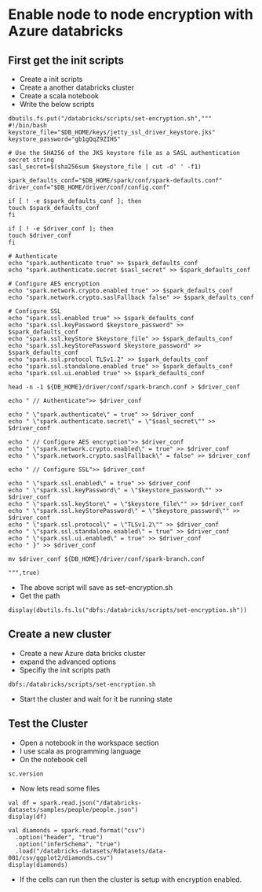 # Enable node to node encryption with Azure databricks

## First get the init scripts

- Create a init scripts
- Create a another databricks cluster
- Create a scala notebook
- Write the below scripts

```
dbutils.fs.put("/databricks/scripts/set-encryption.sh","""
#!/bin/bash
keystore_file="$DB_HOME/keys/jetty_ssl_driver_keystore.jks"
keystore_password="gb1gQqZ9ZIHS"

# Use the SHA256 of the JKS keystore file as a SASL authentication secret string
sasl_secret=$(sha256sum $keystore_file | cut -d' ' -f1)

spark_defaults_conf="$DB_HOME/spark/conf/spark-defaults.conf"
driver_conf="$DB_HOME/driver/conf/config.conf"

if [ ! -e $spark_defaults_conf ]; then
touch $spark_defaults_conf
fi

if [ ! -e $driver_conf ]; then
touch $driver_conf
fi

# Authenticate
echo "spark.authenticate true" >> $spark_defaults_conf
echo "spark.authenticate.secret $sasl_secret" >> $spark_defaults_conf

# Configure AES encryption
echo "spark.network.crypto.enabled true" >> $spark_defaults_conf
echo "spark.network.crypto.saslFallback false" >> $spark_defaults_conf

# Configure SSL
echo "spark.ssl.enabled true" >> $spark_defaults_conf
echo "spark.ssl.keyPassword $keystore_password" >> $spark_defaults_conf
echo "spark.ssl.keyStore $keystore_file" >> $spark_defaults_conf
echo "spark.ssl.keyStorePassword $keystore_password" >> $spark_defaults_conf
echo "spark.ssl.protocol TLSv1.2" >> $spark_defaults_conf
echo "spark.ssl.standalone.enabled true" >> $spark_defaults_conf
echo "spark.ssl.ui.enabled true" >> $spark_defaults_conf

head -n -1 ${DB_HOME}/driver/conf/spark-branch.conf > $driver_conf

echo " // Authenticate">> $driver_conf

echo " \"spark.authenticate\" = true" >> $driver_conf
echo " \"spark.authenticate.secret\" = \"$sasl_secret\"" >> $driver_conf

echo " // Configure AES encryption">> $driver_conf
echo " \"spark.network.crypto.enabled\" = true" >> $driver_conf
echo " \"spark.network.crypto.saslFallback\" = false" >> $driver_conf

echo " // Configure SSL">> $driver_conf

echo " \"spark.ssl.enabled\" = true" >> $driver_conf
echo " \"spark.ssl.keyPassword\" = \"$keystore_password\"" >> $driver_conf
echo " \"spark.ssl.keyStore\" = \"$keystore_file\"" >> $driver_conf
echo " \"spark.ssl.keyStorePassword\" = \"$keystore_password\"" >> $driver_conf
echo " \"spark.ssl.protocol\" = \"TLSv1.2\"" >> $driver_conf
echo " \"spark.ssl.standalone.enabled\" = true" >> $driver_conf
echo " \"spark.ssl.ui.enabled\" = true" >> $driver_conf
echo " }" >> $driver_conf

mv $driver_conf ${DB_HOME}/driver/conf/spark-branch.conf

""",true)
```

- The above script will save as set-encryption.sh
- Get the path

```
display(dbutils.fs.ls("dbfs:/databricks/scripts/set-encryption.sh"))
```

## Create a new cluster

- Create a new Azure data bricks cluster
- expand the advanced options
- Specifiy the init scripts path 

```
dbfs:/databricks/scripts/set-encryption.sh
```

- Start the cluster and wait for it be running state

## Test the Cluster

- Open a notebook in the workspace section
- I use scala as programming language
- On the notebook cell

```
sc.version
```

- Now lets read some files 

```
val df = spark.read.json("/databricks-datasets/samples/people/people.json")
display(df)
```

```
val diamonds = spark.read.format("csv")
  .option("header", "true")
  .option("inferSchema", "true")
  .load("/databricks-datasets/Rdatasets/data-001/csv/ggplot2/diamonds.csv")
display(diamonds)
```

- If the cells can run then the cluster is setup with encryption enabled.